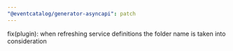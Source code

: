 ```yaml
---
"@eventcatalog/generator-asyncapi": patch
---
```


fix(plugin): when refreshing service definitions the folder name is taken into consideration
